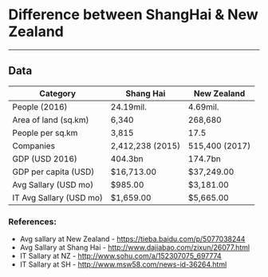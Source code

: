 # Difference between ShangHai & New Zealand
---
## Data
Category                 | Shang Hai        | New Zealand
------------------------ | ---------------- | -----------
People (2016)            | 24.19mil.        | 4.69mil.
Area of land (sq.km)     | 6,340            | 268,680
People per sq.km         | 3,815            | 17.5
Companies                | 2,412,238 (2015) | 515,400 (2017)
GDP (USD 2016)           | 404.3bn          | 174.7bn
GDP per capita (USD)     | $16,713.00       | $37,249.00
Avg Sallary (USD mo)     | $985.00          | $3,181.00
IT Avg Sallary (USD mo)  | $1,659.00        | $5,665.00

### References:
- Avg sallary at New Zealand - https://tieba.baidu.com/p/5077038244
- Avg Sallary at Shang Hai - http://www.dajiabao.com/zixun/26077.html
- IT Sallary at NZ - http://www.sohu.com/a/152307075_697774
- IT Sallary at SH - http://www.msw58.com/news-id-36264.html